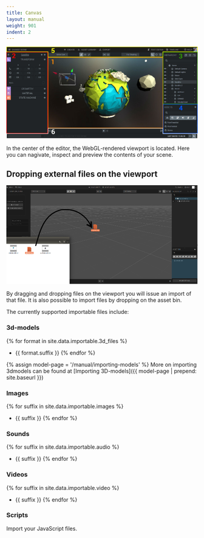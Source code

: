 ```yaml
---
title: Canvas
layout: manual
weight: 901
indent: 2
---
```


<img class="size-full" src="../annotated-interface1.jpg" alt="annotated interface"/>

In the center of the editor, the WebGL-rendered viewport is located. Here you can nagivate, inspect and preview the contents of your scene.

## Dropping external files on the viewport

<img src="drop.png" alt="Drag drop from file system"/>

By dragging and dropping files on the viewport you will issue an import of that file. It is also possible to import files by dropping on the asset bin.

The currently supported importable files include:

### 3d-models

{% for format in site.data.importable.3d_files %}
- {{ format.suffix }}
{% endfor %}

{% assign model-page = '/manual/importing-models' %}
More on importing 3dmodels can be found at [Importing 3D-models]({{ model-page | prepend: site.baseurl }})

### Images

{% for suffix in site.data.importable.images %}
- {{ suffix }}
{% endfor %}

### Sounds

{% for suffix in site.data.importable.audio %}
- {{ suffix }}
{% endfor %}

### Videos

{% for suffix in site.data.importable.video %}
- {{ suffix }}
{% endfor %}

### Scripts

Import your JavaScript files.

